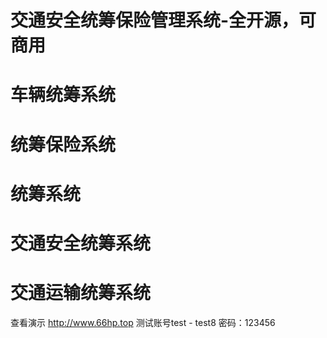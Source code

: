 # 交通安全统筹保险管理系统-全开源，可商用
# 车辆统筹系统
# 统筹保险系统
# 统筹系统
# 交通安全统筹系统
# 交通运输统筹系统
查看演示  http://www.66hp.top
测试账号test - test8  密码：123456

